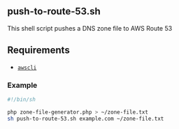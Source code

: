 ## push-to-route-53.sh

This shell script pushes a DNS zone file to AWS Route 53

## Requirements
- [`awscli`](https://aws.amazon.com/cli/)

### Example

```sh
#!/bin/sh

php zone-file-generator.php > ~/zone-file.txt
sh push-to-route-53.sh example.com ~/zone-file.txt
```